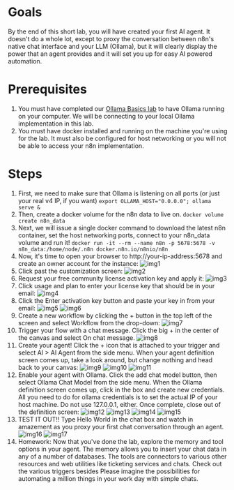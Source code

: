 
# Goals
By the end of this short lab, you will have created your first AI agent. It doesn't do a whole lot, except to proxy the conversation between n8n's native chat interface and your LLM (Ollama), but it will clearly display the power that an agent provides and it will set you up for easy AI powered automation.

# Prerequisites
1. You must have completed our [Ollama Basics lab](ollama_basics) to have Ollama running on your computer. We will be connecting to your local Ollama implementation in this lab.
2. You must have docker installed and running on the machine you're using for the lab. It must also be configured for host networking or you will not be able to access your n8n implementation.

# Steps
1. First, we need to make sure that Ollama is listening on all ports (or just your real v4 IP, if you want)
`export OLLAMA_HOST="0.0.0.0"; ollama serve &`
2. Then, create a docker volume for the n8n data to live on. 
`docker volume create n8n_data`
3. Next, we will issue a single docker command to download the latest n8n container, set the host networking ports, connect to your n8n_data volume and run it!
`docker run -it --rm --name n8n -p 5678:5678 -v n8n_data:/home/node/.n8n docker.n8n.io/n8nio/n8n`
4. Now, it's time to open your browser to http://your-ip-address:5678 and create an owner account for the instance:
   ![img1](images/1_owner_account.png)
5. Click past the customization screen:
   ![img2](images/2_customize_screen.png)
6. Request your free community license activation key and apply it:
   ![img3](images/3_send_license.png)
7. Click usage and plan to enter your license key that should be in your email:
   ![img4](images/4_usage_plan.png)
8. Click the Enter activation key button and paste your key in from your email:
   ![img5](images/5_plan_screen.png)
   ![img6](images/6_key_pasted.png)
9. Create a new workflow by clicking the + button in the top left of the screen and select Workflow from the drop-down:
   ![img7](images/7_new_workflow.png)
10. Trigger your flow with a chat message. Click the big + in the center of the canvas and select On chat message.
   ![img8](images/8_add_trigger.png)
11. Create your agent! Click the + icon that is attached to your trigger and select AI > AI Agent from the side menu. When your agent definition screen comes up, take a look around, but change nothing and head back to your canvas:
   ![img9](images/9_click_ai.png)
   ![img10](images/10_select_agent.png)
   ![img11](images/11_agent_define.png)
12. Enable your agent with Ollama. Click the add chat model button, then select Ollama Chat Model from the side menu. When the Ollama definition screen comes up, click in the box and create new credentials. All you need to do for ollama credentials is to set the actual IP of your host machine. Do not use 127.0.0.1, either. Once complete, close out of the definition screen:
   ![img12](images/12_connect_model.png)
   ![img13](images/13_create_cred.png)
   ![img14](images/14_add_ip.png)
   ![img15](images/15_close_out.png)
13. TEST IT OUT!! Type Hello World in the chat box and watch in amazement as you proxy your first chat conversation through an agent.
   ![img16](images/16_type_hello.png)
   ![img17](images/17_mic_drop.png)
14. Homework: Now that you've done the lab, explore the memory and tool options in your agent. The memory allows you to insert your chat data in any of a number of databases. The tools are connectors to various other resources and web utilities like ticketing services and chats. Check out the various triggers besides  Please imagine the possibilities for automating a million things in your work day with simple chats.
